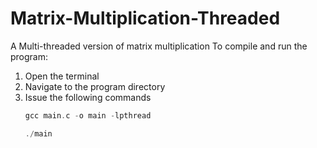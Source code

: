 # Matrix-Multiplication-Threaded

A Multi-threaded version of matrix multiplication
To compile and run the program:
1. Open the terminal
2. Navigate to the program directory
3. Issue the following commands
    ``` c
    gcc main.c -o main -lpthread
    ```
    ``` c
    ./main
    ```
